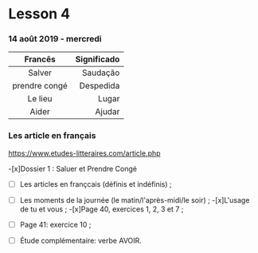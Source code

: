 # Lesson 4

### 14 août 2019 - mercredi



Francês | Significado
:-------: | ------:
Salver     | Saudação
prendre congé | Despedida
Le lieu    | Lugar
Aider  | Ajudar




### Les article en français
https://www.etudes-litteraires.com/article.php

-[x]Dossier 1 : Saluer et Prendre Congé 
- [ ] Les articles en françcais (définis et indéfinis) ; 
- [ ] Les moments de la journée (le matin/l'après-midi/le soir) ; 
-[x]L'usage de tu et vous ; 
-[x]Page 40, exercices 1, 2, 3 et 7 ; 
- [ ] Page 41: exercice 10 ; 
- [ ] Étude complémentaire: verbe AVOIR.

